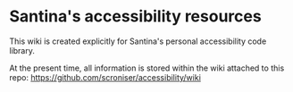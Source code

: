 # Santina's accessibility resources
This wiki is created explicitly for Santina's personal accessibility code library.

At the present time, all information is stored within the wiki attached to this repo: https://github.com/scroniser/accessibility/wiki
